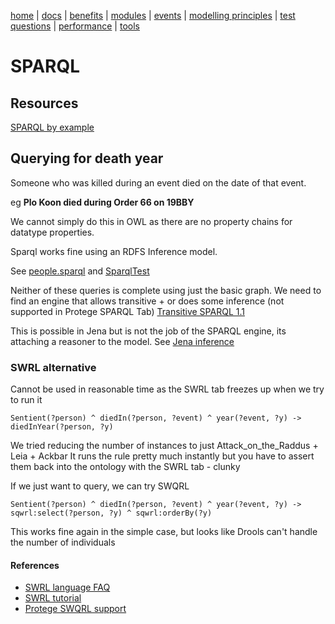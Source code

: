 [home](../) |
[docs](../docs/) |
[benefits](../docs/benefits.md) |
[modules](../docs/modularisation.md) |
[events](../docs/events.md) |
[modelling principles](../docs/modelling-principles.md) |
[test questions](../docs/test-questions.md) |
[performance](../docs/performance.md) |
[tools](../docs/tools.md)

# SPARQL

## Resources
[SPARQL by example](https://www.w3.org/2009/Talks/0615-qbe/)

## Querying for death year
Someone who was killed during an event died on the date of that event.

eg **Plo Koon died during Order 66 on 19BBY**

We cannot simply do this in OWL as there are no property chains for datatype properties.

Sparql works fine using an RDFS Inference model.

See [people.sparql](people.sparql) and [SparqlTest](../src/test/java/com/nickd/sw/SparqlTest.java)

Neither of these queries is complete using just the basic graph.
We need to find an engine that allows transitive + or does some inference (not supported in Protege SPARQL Tab)
[Transitive SPARQL 1.1](https://stackoverflow.com/questions/8569810/sparql-querying-transitive)

This is possible in Jena but is not the job of the SPARQL engine, its attaching a reasoner to the model.
See [Jena inference](https://jena.apache.org/documentation/inference/)


### SWRL alternative

Cannot be used in reasonable time as the SWRL tab freezes up when we try to run it

    Sentient(?person) ^ diedIn(?person, ?event) ^ year(?event, ?y) -> diedInYear(?person, ?y)

We tried reducing the number of instances to just Attack_on_the_Raddus + Leia + Ackbar
It runs the rule pretty much instantly but you have to assert them back into the ontology with the SWRL tab - clunky

If we just want to query, we can try SWQRL

    Sentient(?person) ^ diedIn(?person, ?event) ^ year(?event, ?y) -> sqwrl:select(?person, ?y) ^ sqwrl:orderBy(?y)

This works fine again in the simple case, but looks like Drools can't handle the number of individuals

#### References

* [SWRL language FAQ](https://github.com/protegeproject/swrlapi/wiki/SWRLLanguageFAQ)
* [SWRL tutorial](https://drive.google.com/file/d/1Ofk0HxmJdKspsSAmzOdB9PsXpvR3nJqv/view)
* [Protege SWQRL support](https://github.com/protegeproject/swrlapi/wiki/SQWRL)